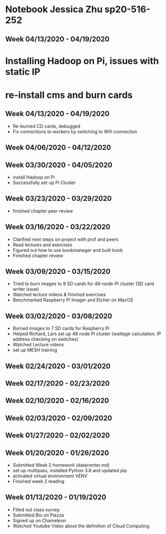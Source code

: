 # Notebook Jessica Zhu sp20-516-252

## Week 04/13/2020 - 04/19/2020

# Installing Hadoop on Pi, issues with static IP
# re-install cms and burn cards

## Week 04/13/2020 - 04/19/2020

- Re-burned CD cards, debugged
- Fix connections to workers by switching to Wifi connection

## Week 04/06/2020 - 04/12/2020

## Week 03/30/2020 - 04/05/2020

 - install Hadoop on Pi
 - Successfully set up Pi Cluster

## Week 03/23/2020 - 03/29/2020

 - finished chapter peer review

## Week 03/16/2020 - 03/22/2020

 - Clarified next steps on project with prof and peers
 - Read lectures and exercises
 - Figured out how to use bookmanager and built book
 - Finished chapter review

## Week 03/09/2020 - 03/15/2020

 - Tried to burn images to 9 SD cards for 48-node-Pi cluster (SD card writer
  issue)
 - Watched lecture videos & finished exercises
 - Benchmarked Raspberry Pi Imager and Etcher on MacOS

## Week 03/02/2020 - 03/08/2020

  - Burned images to 7 SD cards for Raspberry Pi 
  - Helped Richard, Lars set up 48 node Pi cluster (wattage calculation, IP
   address checking on switches)
  - Watched Lecture videos
  - set up MESH training

## Week 02/24/2020 - 03/01/2020

## Week 02/17/2020 - 02/23/2020

## Week 02/10/2020 - 02/16/2020

## Week 02/03/2020 - 02/09/2020

## Week 01/27/2020 - 02/02/2020

## Week 01/20/2020 - 01/26/2020

  - Submitted Week 2 homework (datacenter.md)
  - set up multipass, installed Python 3.8 and updated pip
  - activated virtual environment VENV
  - Finished week 2 reading 

## Week 01/13/2020 - 01/19/2020

  - Filled out class survey 
  - Submitted Bio on Piazza
  - Signed up on Chameleon 
  - Watched Youtube Video about the definition of Cloud Computing